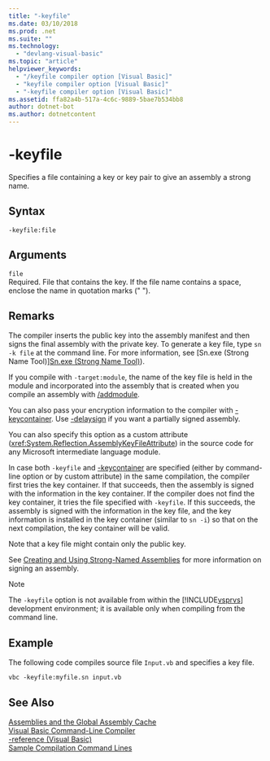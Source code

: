```yaml
---
title: "-keyfile"
ms.date: 03/10/2018
ms.prod: .net
ms.suite: ""
ms.technology: 
  - "devlang-visual-basic"
ms.topic: "article"
helpviewer_keywords: 
  - "/keyfile compiler option [Visual Basic]"
  - "keyfile compiler option [Visual Basic]"
  - "-keyfile compiler option [Visual Basic]"
ms.assetid: ffa82a4b-517a-4c6c-9889-5bae7b534bb8
author: dotnet-bot
ms.author: dotnetcontent
---
```

# -keyfile
Specifies a file containing a key or key pair to give an assembly a strong name.  
  
## Syntax  
  
``` 
-keyfile:file  
```  
  
## Arguments  
 `file`  
 Required. File that contains the key. If the file name contains a space, enclose the name in quotation marks (" ").  
  
## Remarks  
 The compiler inserts the public key into the assembly manifest and then signs the final assembly with the private key. To generate a key file, type `sn -k file` at the command line. For more information, see [Sn.exe (Strong Name Tool)][Sn.exe (Strong Name Tool)](../../../framework/tools/sn-exe-strong-name-tool.md)).  
  
 If you compile with `-target:module`, the name of the key file is held in the module and incorporated into the assembly that is created when you compile an assembly with [/addmodule](../../../visual-basic/reference/command-line-compiler/addmodule.md).  
  
 You can also pass your encryption information to the compiler with [-keycontainer](../../../visual-basic/reference/command-line-compiler/keycontainer.md). Use [-delaysign](../../../visual-basic/reference/command-line-compiler/delaysign.md) if you want a partially signed assembly.  
  
 You can also specify this option as a custom attribute (<xref:System.Reflection.AssemblyKeyFileAttribute>) in the source code for any Microsoft intermediate language module.  
  
 In case both `-keyfile` and [-keycontainer](../../../visual-basic/reference/command-line-compiler/keycontainer.md) are specified (either by command-line option or by custom attribute) in the same compilation, the compiler first tries the key container. If that succeeds, then the assembly is signed with the information in the key container. If the compiler does not find the key container, it tries the file specified with `-keyfile`. If this succeeds, the assembly is signed with the information in the key file, and the key information is installed in the key container (similar to `sn -i`) so that on the next compilation, the key container will be valid.  
  
 Note that a key file might contain only the public key.  
  
 See [Creating and Using Strong-Named Assemblies](../../../framework/app-domains/create-and-use-strong-named-assemblies.md) for more information on signing an assembly.  
  
> [!NOTE]
>  The `-keyfile` option is not available from within the [!INCLUDE[vsprvs](~/includes/vsprvs-md.md)] development environment; it is available only when compiling from the command line.  
  
## Example  
 The following code compiles source file `Input.vb` and specifies a key file.  
  
```console  
vbc -keyfile:myfile.sn input.vb  
```  
  
## See Also  
 [Assemblies and the Global Assembly Cache](../../../visual-basic/programming-guide/concepts/assemblies-gac/index.md)  
 [Visual Basic Command-Line Compiler](../../../visual-basic/reference/command-line-compiler/index.md)  
 [-reference (Visual Basic)](../../../visual-basic/reference/command-line-compiler/reference.md)  
 [Sample Compilation Command Lines](../../../visual-basic/reference/command-line-compiler/sample-compilation-command-lines.md)

